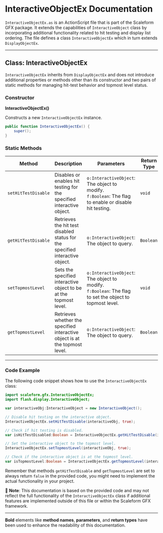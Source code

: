 # InteractiveObjectEx Documentation

`InteractiveObjectEx.as` is an ActionScript file that is part of the Scaleform GFX package. It extends the capabilities of `InteractiveObject` class by incorporating additional functionality related to hit testing and display list ordering. The file defines a class `InteractiveObjectEx` which in turn extends `DisplayObjectEx`.

---

## Class: InteractiveObjectEx

`InteractiveObjectEx` inherits from `DisplayObjectEx` and does not introduce additional properties or methods other than its constructor and two pairs of static methods for managing hit-test behavior and topmost level status.

### Constructor

**InteractiveObjectEx()**

Constructs a new `InteractiveObjectEx` instance.

```actionscript
public function InteractiveObjectEx() {
    super();
}
```

### Static Methods

| **Method** | **Description** | **Parameters** | **Return Type** |
|------------|-----------------|----------------|-----------------|
| `setHitTestDisable` | Disables or enables hit testing for the specified interactive object. | `o:InteractiveObject`: The object to modify.<br>`f:Boolean`: The flag to enable or disable hit testing. | `void` |
| `getHitTestDisable` | Retrieves the hit test disabled status for the specified interactive object. | `o:InteractiveObject`: The object to query. | `Boolean` |
| `setTopmostLevel` | Sets the specified interactive object to be at the topmost level. | `o:InteractiveObject`: The object to modify.<br>`f:Boolean`: The flag to set the object to topmost level. | `void` |
| `getTopmostLevel` | Retrieves whether the specified interactive object is at the topmost level. | `o:InteractiveObject`: The object to query. | `Boolean` |

---

### Code Example

The following code snippet shows how to use the `InteractiveObjectEx` class:

```actionscript
import scaleform.gfx.InteractiveObjectEx;
import flash.display.InteractiveObject;

var interactiveObj:InteractiveObject = new InteractiveObject();

// Disable hit testing on the interactive object.
InteractiveObjectEx.setHitTestDisable(interactiveObj, true);

// Check if hit testing is disabled.
var isHitTestDisabled:Boolean = InteractiveObjectEx.getHitTestDisable(interactiveObj);

// Set the interactive object to the topmost level.
InteractiveObjectEx.setTopmostLevel(interactiveObj, true);

// Check if the interactive object is at the topmost level.
var isTopmostLevel:Boolean = InteractiveObjectEx.getTopmostLevel(interactiveObj);
```

Remember that methods `getHitTestDisable` and `getTopmostLevel` are set to always return `false` in the provided code, you might need to implement the actual functionality in your project.

🔔 **Note**: This documentation is based on the provided code and may not reflect the full functionality of the `InteractiveObjectEx` class if additional features are implemented outside of this file or within the Scaleform GFX framework.

---

**Bold** elements like **method names**, **parameters**, and **return types** have been used to enhance the readability of this documentation.
